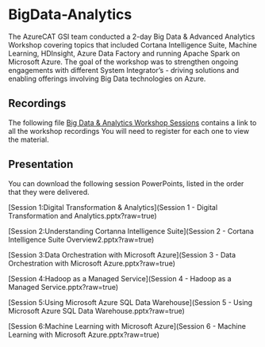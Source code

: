 # BigData-Analytics
The AzureCAT GSI team conducted a 2-day Big Data & Advanced Analytics Workshop covering topics that included Cortana Intelligence Suite, Machine Learning, HDInsight, Azure Data Factory and running Apache Spark on Microsoft Azure.  The goal of the workshop was to strengthen ongoing engagements with different System Integrator’s - driving solutions and enabling offerings involving Big Data technologies on Azure.

## Recordings
The following file [Big Data & Analytics Workshop Sessions](BigData-Analytics.docx?raw=true) contains a link to all the workshop recordings
You will need to register for each one to view the material.

## Presentation
You can download the following session PowerPoints, listed in the order that they were delivered.

[Session 1:Digital Transformation & Analytics](Session 1 - Digital Transformation and Analytics.pptx?raw=true)

[Session 2:Understanding Cortanna Intelligence Suite](Session 2 - Cortana Intelligence Suite Overview2.pptx?raw=true)

[Session 3:Data Orchestration with Microsoft Azure](Session 3 - Data Orchestration with Microsoft Azure.pptx?raw=true)

[Session 4:Hadoop as a Managed Service](Session 4 - Hadoop as a Managed Service.pptx?raw=true)

[Session 5:Using Microsoft Azure SQL Data Warehouse](Session 5 - Using Microsoft Azure SQL Data Warehouse.pptx?raw=true)

[Session 6:Machine Learning with Microsoft Azure](Session 6 - Machine Learning with Microsoft Azure.pptx?raw=true)



